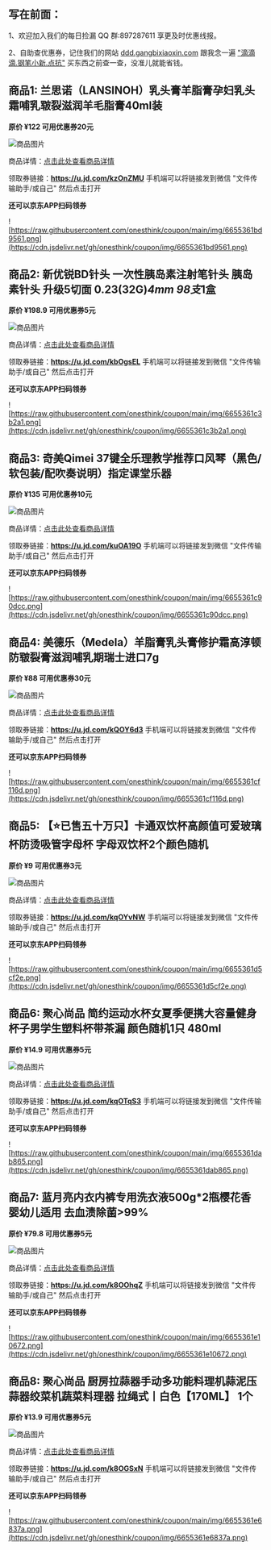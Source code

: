 ## 写在前面：

1、欢迎加入我们的每日捡漏 QQ 群:897287611 享更及时优惠线报。

2、自助查优惠券，记住我们的网站 [ddd.gangbixiaoxin.com](https://ddd.gangbixiaoxin.com) 跟我念一遍 ["滴滴滴.钢笔小新.点抗"](https://ddd.gangbixiaoxin.com) 买东西之前查一查，没准儿就能省钱。

## 商品1: 兰思诺（LANSINOH）乳头膏羊脂膏孕妇乳头霜哺乳皲裂滋润羊毛脂膏40ml装

**原价 ¥122 可用优惠券20元**

![商品图片](http://img14.360buyimg.com/n1/jfs/t1/216585/18/42047/83007/664d845fFff0bbbbd/9c100e15c40fcd86.jpg)

商品详情：[点击此处查看商品详情](https://union-click.jd.com/jdc?e=1003156031&amp;p=JF8BAREJK1olXwMLVFtcDE4QC18NGVwcWwQDZBoCUBVIMzZNXhpXVhgcDBsJVFRMVnBaRQcLWAQFXVhfCVRORjNVK0FoD2dHLRUtbUNfB2dvTTxDNE9XDS5RBHsWM2wJG1wcWwEEXVttCRsWU25YGgsUbQYCZBwz3vSc2t-twu2OhKeWZF9tCE0XBGYPGl4WWwUEVW5dAEwn1MKwztGkiI67gMDV3_Kw1ua0z8WdbTYyV25dCUoVA2sPGlkVbTYCZF1tViUWUGkLG18SXGhfEh8dXRhcSgEMGVkXWQYHUW5fCUoVAV84KxpOHlleIDVZeyASUCpWXCtrCHBcElokTSUVVyx8Ez0RIwJ_VF4cUT1NVwk4G2s)

领取券链接：**https://u.jd.com/kzOnZMU** 手机端可以将链接发到微信 "文件传输助手/或自己" 然后点击打开

**还可以京东APP扫码领券**

![https://raw.githubusercontent.com/onesthink/coupon/main/img/6655361bd9561.png](https://cdn.jsdelivr.net/gh/onesthink/coupon/img/6655361bd9561.png)

## 商品2: 新优锐BD针头 一次性胰岛素注射笔针头 胰岛素针头 升级5切面 0.23(32G)*4mm 98支*1盒

**原价 ¥198.9 可用优惠券5元**

![商品图片](http://img14.360buyimg.com/n1/jfs/t1/198534/14/43931/127104/6652fd2eF539fdf80/bfaa92bcbf12fbd9.jpg)

商品详情：[点击此处查看商品详情](https://union-click.jd.com/jdc?e=1003156031&amp;p=JF8BAR4JK1olXwMLVFxbCU8TAl8IGloUXAIDXFlaCEInRzBQRQQlBENHFRxWFlVPRjtUBABAQlRcCEBdCUoWAmsJE1wSXQ8dDRsBVXtvQT9cTB58Q2MLKhpaCBZvBBlSfj1TUQoyVW5eCUsQCmkPHVIQbQdSVQ5cWEpHAl8IG2tDMwYDVV9cAE4SBWtmQBlFFTYDZF5bCEweBG4NGFIdXwMyVFZaOJy6u7qCqo6d5NKc3Inkr56ev7uWk2slbQUyVF9cCksTBG4KG2slXTYBZAAzCRgRAG0PTAl7AEBDFAsIWEl5B20LE1scWQMyVl9cCkknM190fC5cHEZhNRUuAA1KSDlKXw1HImJpAz8zCjZ8Yw1JcjxdD1VFIyELcktRM284)

领取券链接：**https://u.jd.com/kbOgsEL** 手机端可以将链接发到微信 "文件传输助手/或自己" 然后点击打开

**还可以京东APP扫码领券**

![https://raw.githubusercontent.com/onesthink/coupon/main/img/6655361c3b2a1.png](https://cdn.jsdelivr.net/gh/onesthink/coupon/img/6655361c3b2a1.png)

## 商品3: 奇美Qimei 37键全乐理教学推荐口风琴（黑色/软包装/配吹奏说明）指定课堂乐器

**原价 ¥135 可用优惠券10元**

![商品图片](http://img14.360buyimg.com/n1/jfs/t25273/253/725144788/255074/a7f8cf0e/5b7a658dNcb4addb7.jpg)

商品详情：[点击此处查看商品详情](https://union-click.jd.com/jdc?e=1003156031&amp;p=JF8BAR0JK1olXwYAUFpYD0wRB18BGVwXXAADZBoCUBVIMzZNXhpXVhgcDBsJVFRMVnBaRQcLVAQFVl9bCVRORjNVKw5hVUR7Dx0ibSxPQzpVHx1PCnIEUwhRBHsWM2wJG1wcWwEEXVttCRsWU25YGgsUbQYCZBwz3N-h1eC3ztO0ia6bg_Pl0OO219uVz-WcbQcyVFhdD0IQAmoKGFoWVTYCXFlt3-av1uW5ztOsiZiKg-f63cKr1_GAK2slXjYCVV9fCE8QAm0IK2sVbQUyCjBcW0MXBWxaEjVIG0dCAQkDDSUTAWwLHVsQVTYAVV9fCnsnMzoLZx1PA0VbLSEuVhZVBhhPSAVMNX1dNTBfUBVrRg9NXgtKKXJXBCtVeC0nA18)

领取券链接：**https://u.jd.com/kuOA19O** 手机端可以将链接发到微信 "文件传输助手/或自己" 然后点击打开

**还可以京东APP扫码领券**

![https://raw.githubusercontent.com/onesthink/coupon/main/img/6655361c90dcc.png](https://cdn.jsdelivr.net/gh/onesthink/coupon/img/6655361c90dcc.png)

## 商品4: 美德乐（Medela）羊脂膏乳头膏修护霜高淳顿防皲裂膏滋润哺乳期瑞士进口7g

**原价 ¥88 可用优惠券30元**

![商品图片](http://img14.360buyimg.com/n1/jfs/t1/189354/19/45125/79961/664ef7e5Fdf65c797/3999a8bf1fb78a22.jpg)

商品详情：[点击此处查看商品详情](https://union-click.jd.com/jdc?e=1003156031&amp;p=JF8BARUJK1olXwMFXFdUCU8TA18IG1IdXAYAZBoCUBVIMzZNXhpXVhgcDBsJVFRMVnBaRQcLXQYLXF9dClRORjNVKzJONlFaDQEgaDVHUzAAEzlNWE4EBC5RBHsWM2wJG1wcWwEEXVttCRsWU25YGgsUbQYCZBwzUBZKSwFcSQdFFN-0z4f8nHsWM28OG1wcWgcHVlxZAUwnA2cPK4y45dOI5YvVsZ-Ji7ixvI6c4dKc3G5tOEgnA24JGVsRWgcAVG5tCHsUMzFmGggTXwYBXVwzVQ1WQzpeXA17WQUAVVZaAUgnAW4JGVklbTZ7Vgk6XDZnUDtDWC52FHljVDw0dRxUfglmGTJnFVtiAAQhTxdLehVKSzl9bQYy)

领取券链接：**https://u.jd.com/kQOY6d3** 手机端可以将链接发到微信 "文件传输助手/或自己" 然后点击打开

**还可以京东APP扫码领券**

![https://raw.githubusercontent.com/onesthink/coupon/main/img/6655361cf116d.png](https://cdn.jsdelivr.net/gh/onesthink/coupon/img/6655361cf116d.png)

## 商品5: 【⭐已售五十万只】卡通双饮杯高颜值可爱玻璃杯防烫吸管字母杯 字母双饮杯2个颜色随机

**原价 ¥9 可用优惠券3元**

![商品图片](http://img14.360buyimg.com/n1/jfs/t1/164844/30/46542/186683/665048b2Fb8d2ed4e/d14b400ed43f5ff8.jpg)

商品详情：[点击此处查看商品详情](https://union-click.jd.com/jdc?e=1003156031&amp;p=JF8BARsJK1olXwMLVVxZCk0VA18IGlodVAcEVF1bC0kSAF9MRANLAjZbERscSkAJHTdNTwcKBlMdBgABFksWAmcBGl0VXgABVlteFxJSXzI4GB5mDU5JHTY_fQ9nQDgJXAF8IXIGAlJROEonAG4IHFITWgALUW5cWEpHAj8JS1olXQYyFTBdDUwfA28AEmsUbQYEVFlUD0oXC24AE18lXQ4FZInwsJ6dsrqAoo-L1dG784vUtJ-Ji184K1glXQcDVl5ZD0oVA184G2sWbVhsVQ1bCkgXAWlmRh1UHQ8KCh8zDEgUBmkOG14lXwcDVlxtOHtTXGsIHFtVWEJjL1sCUQ5DYzBJWhMXJXNsVgkLfgBQQyleXVl9OHULAx8qOEsn)

领取券链接：**https://u.jd.com/kqOYvNW** 手机端可以将链接发到微信 "文件传输助手/或自己" 然后点击打开

**还可以京东APP扫码领券**

![https://raw.githubusercontent.com/onesthink/coupon/main/img/6655361d5cf2e.png](https://cdn.jsdelivr.net/gh/onesthink/coupon/img/6655361d5cf2e.png)

## 商品6: 聚心尚品 简约运动水杯女夏季便携大容量健身杯子男学生塑料杯带茶漏 颜色随机1只 480ml

**原价 ¥14.9 可用优惠券5元**

![商品图片](http://img14.360buyimg.com/n1/jfs/t1/165128/6/37442/193013/65f55619Fdb18da83/f1c937c17d237a44.jpg)

商品详情：[点击此处查看商品详情](https://union-click.jd.com/jdc?e=1003156031&amp;p=JF8BARcJK1olVQ8KUV9ZDE4RM28JGl4TVQACVVtVCUoXMytXQwVKbV9HER8fA1UJWypcR0ROCBlQCgJDCEoWBmkAHVsUWA4DVV5CUQ5LXl9dYRxnWVpcNj0ZakhCfC9BZClSQ3pyWFJtCXsUAm8PEl0SWw8HZF8NCRsWU25YGmsVXTZDOlZUAUkQM244G10VWg8GXFZcCk4eA18IE1wliqu6gdTs3cOu1_GAzOKyiI--gMDVOHsnAF8IGloXXQIFVVxdOHsXM2w4RTUUDg8FAFlaWyVKRS5IGFlRD2gGV11eCUIVAV8KGloXXzYyZC0fSyBIcw9ATSNAGQVcURg4DRJJdjwLbDUXKHFSKzlabxtvWG50GF1OXUIyVG4)

领取券链接：**https://u.jd.com/kqOTqS3** 手机端可以将链接发到微信 "文件传输助手/或自己" 然后点击打开

**还可以京东APP扫码领券**

![https://raw.githubusercontent.com/onesthink/coupon/main/img/6655361dab865.png](https://cdn.jsdelivr.net/gh/onesthink/coupon/img/6655361dab865.png)

## 商品7: 蓝月亮内衣内裤专用洗衣液500g*2瓶樱花香 婴幼儿适用 去血渍除菌&gt;99%

**原价 ¥79.8 可用优惠券5元**

![商品图片](http://img14.360buyimg.com/n1/jfs/t1/227717/39/19451/192266/664ff040F6bc51dad/318abbe599a464fb.jpg)

商品详情：[点击此处查看商品详情](https://union-click.jd.com/jdc?e=1003156031&amp;p=JF8BARkJK1olXwMEXVdVDkofC18IGloUXgYGVVdaCEwnRzBQRQQlBENHFRxWFlVPRjtUBABAQlRcCEBdCUoWAG8MGlISXQEdDRsBVXsSYmxTQx1MPWRkBBxVaEN1di8LeVJ1UQoyVW5eCUsQCmkPHVIQbQdSVQ5cWEpHAl8IG2tDMwYDVV9cCUsXC2s4GmsVWwYFXVlcDUkfCmgAK1sdWjbV-eaIgvrCi9bchdPC5KHX3eKJlsMnM18LK1sUXAQCUFlcCksnM284GGtLMwdRU1tUCEsTbTJOWhtAAEdKOlpeDEgVCm8NK1kUXAQAZG5tbApxdzALZlxNKk9mE1cCChJ-BQdSbCl2MwQDXAM9Tit-WRNIfRNND3ZZIW5dOA)

领取券链接：**https://u.jd.com/k8OOhqZ** 手机端可以将链接发到微信 "文件传输助手/或自己" 然后点击打开

**还可以京东APP扫码领券**

![https://raw.githubusercontent.com/onesthink/coupon/main/img/6655361e10672.png](https://cdn.jsdelivr.net/gh/onesthink/coupon/img/6655361e10672.png)

## 商品8: 聚心尚品 厨房拉蒜器手动多功能料理机蒜泥压蒜器绞菜机蔬菜料理器 拉绳式丨白色【170ML】 1个

**原价 ¥13.9 可用优惠券5元**

![商品图片](http://img14.360buyimg.com/n1/jfs/t1/179524/12/43582/137023/6605217cF9ae205cc/8268306615b6fb4a.jpg)

商品详情：[点击此处查看商品详情](https://union-click.jd.com/jdc?e=1003156031&amp;p=JF8BARcJK1olVQ8KUV9ZDE4RM28JGl4SWQ4KVVtYCEIRMytXQwVKbV9HER8fA1UJWypcR0ROCBlQCgJDCEoWBmgME1MUWAMCXVhCUQ5LXl8MQVsSKXVdVT5ZUENtSBYSUjgcNmFUWFJtCXsUAm8PEl0SWw8HZF8NCRsWU25YGmsVXTZDOlZUAUkQM244G10VWg8GXFZcC0sVBl8IE1wliqu6gdTs3cOu1_GAzOKyiI--gMDVOHsnAF8IGloXXQIFVVxdOHsXM2w4RTUUDg4CVlpVCiVKRS5IGFhXHGgGVl9bCkMeCl8KGloXXzYyZFk2by0XR2dSWAx3NEFqIAYCaStJYgQJZjVXG1J2CQscaE9pSDZLEgZAGXMyVG4)

领取券链接：**https://u.jd.com/k8OGSxN** 手机端可以将链接发到微信 "文件传输助手/或自己" 然后点击打开

**还可以京东APP扫码领券**

![https://raw.githubusercontent.com/onesthink/coupon/main/img/6655361e6837a.png](https://cdn.jsdelivr.net/gh/onesthink/coupon/img/6655361e6837a.png)

